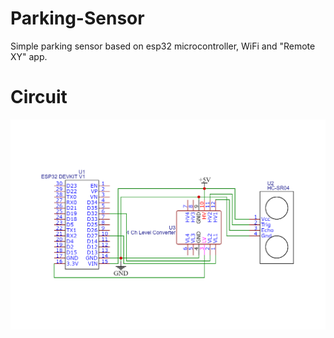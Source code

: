# Parking-Sensor
Simple parking sensor based on esp32 microcontroller, WiFi and "Remote XY" app. 
# Circuit
![obraz](https://github.com/Kami32l/Parking-Sensor/blob/d5d1f2b9ff7ff585e01e4d1c6590c796b50e3e71/Images/Parking%20Sensor%20V1_circuit.png)
